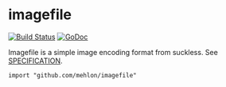 # imagefile

[![Build Status](https://travis-ci.org/mehlon/imagefile.svg?branch=master)](https://travis-ci.org/mehlon/imagefile)
[![GoDoc](https://img.shields.io/badge/godoc-reference-blue.svg?style=flat)](https://godoc.org/github.com/mehlon/imagefile)

Imagefile is a simple image encoding format from suckless. See [SPECIFICATION](http://git.2f30.org/imagefile/tree/SPECIFICATION).

```
import "github.com/mehlon/imagefile"
```
